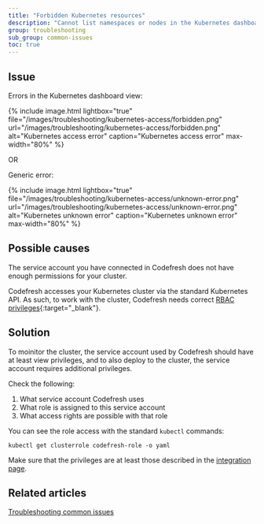 ```yaml
---
title: "Forbidden Kubernetes resources"
description: "Cannot list namespaces or nodes in the Kubernetes dashboard"
group: troubleshooting
sub_group: common-issues
toc: true
---
```


## Issue

Errors in the Kubernetes dashboard view:

{% include image.html 
lightbox="true" 
file="/images/troubleshooting/kubernetes-access/forbidden.png" 
url="/images/troubleshooting/kubernetes-access/forbidden.png" 
alt="Kubernetes access error" 
caption="Kubernetes access error" 
max-width="80%" 
%}

OR

Generic error:

{% include image.html 
lightbox="true" 
file="/images/troubleshooting/kubernetes-access/unknown-error.png" 
url="/images/troubleshooting/kubernetes-access/unknown-error.png" 
alt="Kubernetes unknown error" 
caption="Kubernetes unknown error" 
max-width="80%" 
%}



## Possible causes

The service account you have connected in Codefresh does not have enough permissions for your cluster. 

Codefresh accesses your Kubernetes cluster via the standard Kubernetes API. As such, to work with the cluster, Codefresh needs correct [RBAC privileges](https://kubernetes.io/docs/reference/access-authn-authz/rbac/){:target="\_blank"}. 

## Solution

To moinitor the cluster, the service account used by Codefresh should have at least view privileges, and to also deploy to the cluster, the service account requires additional privileges.

Check the following:

1. What service account Codefresh uses
1. What role is assigned to this service account
1. What access rights are possible with that role

You can see the role access with the standard `kubectl` commands:

```
kubectl get clusterrole codefresh-role -o yaml
```

Make sure that the privileges are at least those described in the [integration page]({{site.baseurl}}/docs/deployments/kubernetes/add-kubernetes-cluster/#the-propersecure-way).



## Related articles
[Troubleshooting common issues]({{site.baseurl}}/docs/troubleshooting/common-issues)